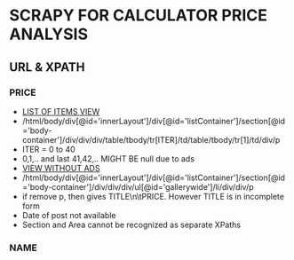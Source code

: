 # SCRAPY FOR CALCULATOR PRICE ANALYSIS

## URL & XPATH

### PRICE
- [LIST OF ITEMS VIEW](https://www.olx.in/mumbai/q-scientific-calculator/?page=2)
- /html/body/div[@id='innerLayout']/div[@id='listContainer']/section[@id='body-container']/div/div/div/table/tbody/tr[ITER]/td/table/tbody/tr[1]/td/div/p
- ITER = 0 to 40 
- 0,1,.. and last 41,42,.. MIGHT BE null due to ads
- [VIEW WITHOUT ADS](https://www.olx.in/mumbai/q-scientific-calculator/?view=galleryWide&page=2)
- /html/body/div[@id='innerLayout']/div[@id='listContainer']/section[@id='body-container']/div/div/div/ul[@id='gallerywide']/li/div/div/p
- if remove p, then gives TITLE\n\tPRICE. However TITLE is in incomplete form
- Date of post not available
- Section and Area cannot be recognized as separate XPaths

### NAME
